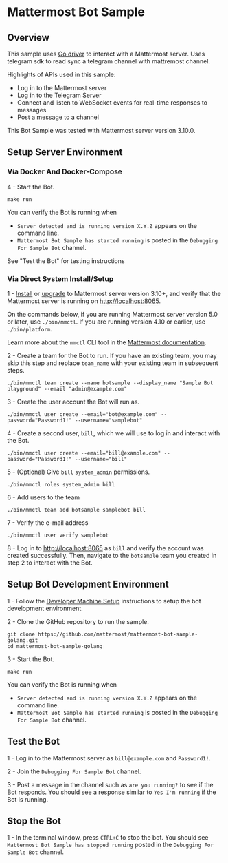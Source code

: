 # Mattermost Bot Sample

## Overview

This sample uses [Go driver](https://github.com/mattermost/mattermost-server/blob/master/model/client4.go) to interact with a Mattermost server. Uses telegram sdk to read sync a telegram channel with mattremost channel.

Highlights of APIs used in this sample:
 - Log in to the Mattermost server
 - Log in to the Telegram Server
 - Connect and listen to WebSocket events for real-time responses to messages
 - Post a message to a channel

This Bot Sample was tested with Mattermost server version 3.10.0.

## Setup Server Environment

### Via Docker And Docker-Compose
4 - Start the Bot.
```
make run
```
You can verify the Bot is running when 
  - `Server detected and is running version X.Y.Z` appears on the command line.
  - `Mattermost Bot Sample has started running` is posted in the `Debugging For Sample Bot` channel.

See "Test the Bot" for testing instructions
### Via Direct System Install/Setup
1 - [Install](http://docs.mattermost.com/install/requirements.html) or [upgrade](https://docs.mattermost.com/administration/upgrade.html) to Mattermost server version 3.10+, and verify that the Mattermost server is running on [http://localhost:8065](http://localhost:8065). 

On the commands below, if you are running Mattermost server version 5.0 or later, use `./bin/mmctl`. If you are running version 4.10 or earlier, use `./bin/platform`.

Learn more about the `mmctl` CLI tool in the [Mattermost documentation](https://docs.mattermost.com/administration/mmctl-cli-tool.html).

2 - Create a team for the Bot to run. If you have an existing team, you may skip this step and replace `team_name` with your existing team in subsequent steps.
```
./bin/mmctl team create --name botsample --display_name "Sample Bot playground" --email "admin@example.com"
```
3 - Create the user account the Bot will run as.
```
./bin/mmctl user create --email="bot@example.com" --password="Password1!" --username="samplebot"
```
4 - Create a second user, `bill`, which we will use to log in and interact with the Bot.
```
./bin/mmctl user create --email="bill@example.com" --password="Password1!" --username="bill"
```
5 - (Optional) Give `bill` `system_admin` permissions.
```
./bin/mmctl roles system_admin bill
```
6 - Add users to the team
```
./bin/mmctl team add botsample samplebot bill
```
7 - Verify the e-mail address
```
./bin/mmctl user verify samplebot
```
8 - Log in to [http://localhost:8065](http://localhost:8065) as `bill` and verify the account was created successfully. Then, navigate to the `botsample` team you created in step 2 to interact with the Bot.

## Setup Bot Development Environment

1 - Follow the [Developer Machine Setup](https://docs.mattermost.com/developer/dev-setup.html) instructions to setup the bot development environment.

2 - Clone the GitHub repository to run the sample.
```
git clone https://github.com/mattermost/mattermost-bot-sample-golang.git
cd mattermost-bot-sample-golang
```
3 - Start the Bot.
```
make run
```
You can verify the Bot is running when 
  - `Server detected and is running version X.Y.Z` appears on the command line.
  - `Mattermost Bot Sample has started running` is posted in the `Debugging For Sample Bot` channel.

## Test the Bot

1 - Log in to the Mattermost server as `bill@example.com` and `Password1!`.

2 - Join the `Debugging For Sample Bot` channel.

3 - Post a message in the channel such as `are you running?` to see if the Bot responds. You should see a response similar to `Yes I'm running` if the Bot is running.

## Stop the Bot

1 - In the terminal window, press `CTRL+C` to stop the bot. You should see `Mattermost Bot Sample has stopped running` posted in the `Debugging For Sample Bot` channel.
